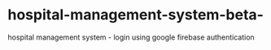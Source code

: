 # hospital-management-system-beta-
hospital management system - login using google firebase authentication 
